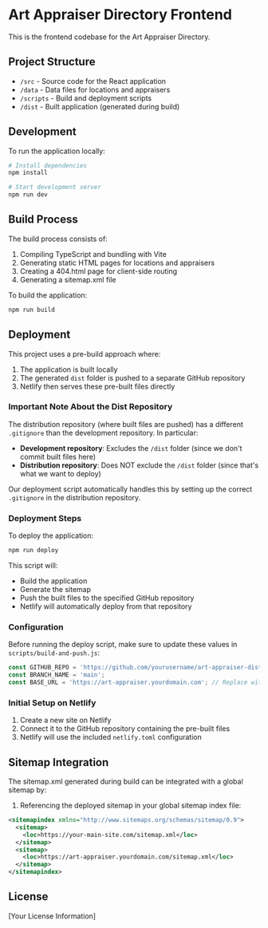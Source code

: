 # Art Appraiser Directory Frontend

This is the frontend codebase for the Art Appraiser Directory.

## Project Structure

- `/src` - Source code for the React application
- `/data` - Data files for locations and appraisers
- `/scripts` - Build and deployment scripts
- `/dist` - Built application (generated during build)

## Development

To run the application locally:

```bash
# Install dependencies
npm install

# Start development server
npm run dev
```

## Build Process

The build process consists of:

1. Compiling TypeScript and bundling with Vite
2. Generating static HTML pages for locations and appraisers
3. Creating a 404.html page for client-side routing
4. Generating a sitemap.xml file

To build the application:

```bash
npm run build
```

## Deployment

This project uses a pre-build approach where:

1. The application is built locally
2. The generated `dist` folder is pushed to a separate GitHub repository
3. Netlify then serves these pre-built files directly

### Important Note About the Dist Repository

The distribution repository (where built files are pushed) has a different `.gitignore` than the development repository. In particular:

- **Development repository**: Excludes the `/dist` folder (since we don't commit built files here)
- **Distribution repository**: Does NOT exclude the `/dist` folder (since that's what we want to deploy)

Our deployment script automatically handles this by setting up the correct `.gitignore` in the distribution repository.

### Deployment Steps

To deploy the application:

```bash
npm run deploy
```

This script will:
- Build the application
- Generate the sitemap
- Push the built files to the specified GitHub repository
- Netlify will automatically deploy from that repository

### Configuration

Before running the deploy script, make sure to update these values in `scripts/build-and-push.js`:

```javascript
const GITHUB_REPO = 'https://github.com/yourusername/art-appraiser-dist.git'; // Replace with your repo
const BRANCH_NAME = 'main';
const BASE_URL = 'https://art-appraiser.yourdomain.com'; // Replace with your domain
```

### Initial Setup on Netlify

1. Create a new site on Netlify
2. Connect it to the GitHub repository containing the pre-built files
3. Netlify will use the included `netlify.toml` configuration

## Sitemap Integration

The sitemap.xml generated during build can be integrated with a global sitemap by:

1. Referencing the deployed sitemap in your global sitemap index file:

```xml
<sitemapindex xmlns="http://www.sitemaps.org/schemas/sitemap/0.9">
  <sitemap>
    <loc>https://your-main-site.com/sitemap.xml</loc>
  </sitemap>
  <sitemap>
    <loc>https://art-appraiser.yourdomain.com/sitemap.xml</loc>
  </sitemap>
</sitemapindex>
```

## License

[Your License Information] 